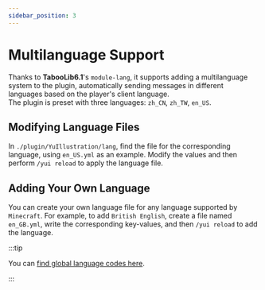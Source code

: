 ```yaml
---
sidebar_position: 3
---
```


# Multilanguage Support

Thanks to **TabooLib6.1**'s `module-lang`, it supports adding a multilanguage system to the plugin, automatically sending messages in different languages based on the player's client language.  
The plugin is preset with three languages: `zh_CN`, `zh_TW`, `en_US`.

## Modifying Language Files

In `./plugin/YuIllustration/lang`, find the file for the corresponding language, using `en_US.yml` as an example. Modify the values and then perform `/yui reload` to apply the language file.

## Adding Your Own Language

You can create your own language file for any language supported by `Minecraft`. For example, to add `British English`, create a file named `en_GB.yml`, write the corresponding key-values, and then `/yui reload` to add the language.

:::tip

You can [find global language codes here](https://saimana.com/list-of-country-locale-code/).

:::